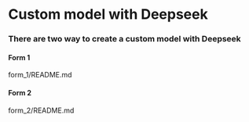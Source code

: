 # Custom model with Deepseek

### There are two way to create a custom model with Deepseek 

#### Form 1 
form_1/README.md

#### Form 2
form_2/README.md


